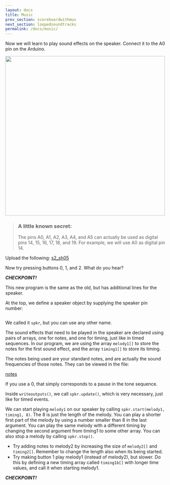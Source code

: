 ```yaml
---
layout: docs
title: Music
prev_section: scoreboardwithmux
next_section: loopedsoundtracks
permalink: /docs/music/
---
```


Now we will learn to play sound effects on the speaker. Connect it to the A0 pin on
the Arduino.

<img src="{{ site.baseurl }}/img/c-speaker-connect.png" style="width: 500px"/>

> ### A little known secret:
>
> The pins A0, A1, A2, A3, A4, and A5 can actually be used as digital
> pins 14, 15, 16, 17, 18, and 19. For example, we will use A0 as
> digital pin 14.

Upload the following:
<a href="{{ site.baseurl }}/sketches/s2_sh05.txt">s2_sh05</a>


Now try pressing buttons 0, 1, and 2. What do you hear?

**_CHECKPOINT!_**

This new program is the same as the old, but has additional lines for the speaker.

At the top, we define a speaker object by supplying the speaker pin number:

```Pb_speaker spkr(14);
```

We called it ```spkr```, but you can use any other name.

The sound effects that need to be played in the speaker are declared
using pairs of arrays, one for notes, and one for timing, just like in
timed sequences. In our program, we are using the array
```melody1[]``` to store the notes for the first sound effect, and the
array ```timing1[]``` to store its timing.

The notes being used are your standard notes, and are actually the
sound frequencies of those notes. They can be viewed in the file:

<a href="{{ site.baseurl }}/sketches/notes.h">notes</a>


If you use a 0, that simply corresponds to a pause in the tone sequence.


Inside ```writeoutputs()```, we call ```spkr.update()```, which is
very necessary, just like for timed events.

We can start playing ```melody1``` on our speaker by calling
```spkr.start(melody1, timing1, 8)```. The 8 is just the length of the
melody. You can play a shorter first part of the melody by using a
number smaller than 8 in the last argument. You can play the same
melody with a different timing by changing the second argument from
timing1 to some other array. You can also stop a melody by calling
```spkr.stop()```.


- Try adding notes to melody2 by increasing the size of
  ```melody2[]``` and ```timing2[]```. Remember to change the length also when its being started.
- Try making button 1 play melody1 (instead of melody2), but slower. Do this by defining a new timing array called ```timing1b[]``` with longer time values, and call it when starting melody1.

**_CHECKPOINT!_**
